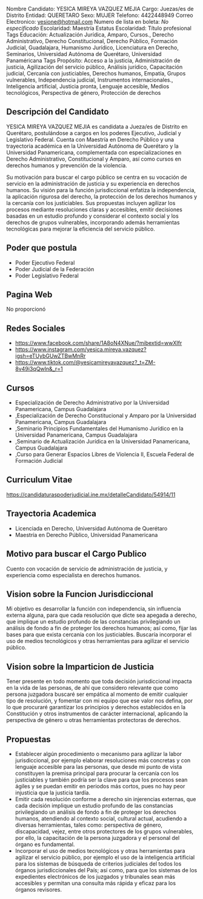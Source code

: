 Nombre Candidato: YESICA MIREYA VAZQUEZ MEJIA
Cargo: Juezas/es de Distrito
Entidad: QUERETARO
Sexo: MUJER
Telefono: 4422448949
Correo Electronico: yesione@hotmail.com
Numero de lista en boleta: *No especificado*
Escolaridad: Maestría
Estatus Escolaridad: Título profesional
Tags Educación: Actualización Jurídica, Amparo, Cursos., Derecho Administrativo, Derecho Constitucional, Derecho Público, Formación Judicial, Guadalajara, Humanismo Jurídico, Licenciatura en Derecho, Seminarios, Universidad Autónoma de Querétaro, Universidad Panaméricana
Tags Propósito: Acceso a la justicia, Administración de justicia, Agilización del servicio público, Análisis jurídico, Capacitación judicial, Cercanía con justiciables, Derechos humanos, Empatía, Grupos vulnerables, Independencia judicial, Instrumentos internacionales., Inteligencia artificial, Justicia pronta, Lenguaje accesible, Medios tecnológicos, Perspectiva de género, Protección de derechos


## Descripción del Candidato 

YESICA MIREYA VAZQUEZ MEJIA es candidata a Jueza/es de Distrito en Querétaro, postulándose a cargos en los poderes Ejecutivo, Judicial y Legislativo Federal. Cuenta con Maestría en Derecho Público y una trayectoria académica en la Universidad Autónoma de Querétaro y la Universidad Panamericana, complementada con especializaciones en Derecho Administrativo, Constitucional y Amparo, así como cursos en derechos humanos y prevención de la violencia.

Su motivación para buscar el cargo público se centra en su vocación de servicio en la administración de justicia y su experiencia en derechos humanos. Su visión para la función jurisdiccional enfatiza la independencia, la aplicación rigurosa del derecho, la protección de los derechos humanos y la cercanía con los justiciables. Sus propuestas incluyen agilizar los procesos mediante resoluciones claras y accesibles, emitir decisiones basadas en un estudio profundo y considerar el contexto social y los derechos de grupos vulnerables, incorporando además herramientas tecnológicas para mejorar la eficiencia del servicio público.


## Poder que postula

- Poder Ejecutivo Federal
- Poder Judicial de la Federación
- Poder Legislativo Federal


## Pagina Web

No proporcionó


## Redes Sociales

- https://www.facebook.com/share/1A8oN4XNue/?mibextid=wwXIfr
- https://www.instagram.com/yesica.mireya.vazquez?igsh=eTUybGUwZTBwMnRr
- https://www.tiktok.com/@yesicamireyavazquez?_t=ZM-8v49i3qQwIn&_r=1


## Cursos

- Especialización de Derecho Administrativo por la Universidad Panamericana, Campus Guadalajara
- ,Especialización de Derecho Constitucional y Amparo por la Universidad Panamericana, Campus Guadalajara
- ,Seminario Principios Fundamentales del Humanismo Jurídico en la Universidad Panamericana, Campus Guadalajara
- ,Seminario de Actualización Jurídica en la Universidad Panamericana, Campus Guadalajara
- ,Curso para Generar Espacios Libres de Violencia   II, Escuela Federal de Formación Judicial


## Curriculum Vitae

https://candidaturaspoderjudicial.ine.mx/detalleCandidato/54914/11


## Trayectoria Academica

- Licenciada en Derecho, Universidad Autónoma de Querétaro
- Maestría en Derecho Público, Universidad Panamericana


## Motivo para buscar el Cargo Publico

Cuento con vocación de servicio de administración de justicia, y experiencia como especialista en derechos humanos.


## Vision sobre la Funcion Jurisdiccional

Mi objetivo es desarrollar la función con independencia, sin influencia externa alguna, para que cada resolución que dicte sea apegada a derecho, que implique un estudio profundo de las constancias privilegiando un análisis de fondo a fin de proteger los derechos humanos; así como, fijar las bases para que exista cercanía con los justiciables. Buscaría incorporar el uso de medios tecnológicos y otras herramientas para agilizar el servicio público.


## Vision sobre la Imparticion de Justicia

Tener presente en todo momento que toda decisión jurisdiccional impacta en la vida de las personas, de ahí que considero relevante que como persona juzgadora buscaré ser empática al momento de emitir cualquier tipo de resolución, y fomentar con mi equipo que ese valor nos defina, por lo que procuraré garantizar los principios y derechos establecidos en la Constitución y otros instrumentos de carácter internacional, aplicando la perspectiva de género u otras herramientas protectoras de derechos.


## Propuestas

- Establecer algún procedimiento o mecanismo para agilizar la labor jurisdiccional, por ejemplo elaborar resoluciones más concretas y con lenguaje accesible para las personas, que desde mi punto de vista constituyen la premisa principal para procurar la cercanía con los justiciables y también podría ser la clave para que los procesos sean ágiles y se puedan emitir en periodos más cortos, pues no hay peor injusticia que la justicia tardía.
- Emitir cada resolución conforme a derecho sin injerencias externas, que cada decisión implique un estudio profundo de las constancias privilegiando un análisis de fondo a fin de proteger los derechos humanos, atendiendo al contexto social, cultural actual, acudiendo a diversas herramientas, tales como: perspectiva de género, discapacidad, vejez, entre otros protectores de los grupos vulnerables, por ello, la capacitación de la persona juzgadora y el personal del órgano es fundamental.
- Incorporar el uso de medios tecnológicos y otras herramientas para agilizar el servicio público, por ejemplo el uso de la inteligencia artificial para los sistemas de búsqueda de criterios judiciales del todos los órganos jurisdiccionales del País; así como, para que los sistemas de los expedientes electrónicos de los juzgados y tribunales sean más accesibles y permitan una consulta más rápida y eficaz para los órganos revisores.

